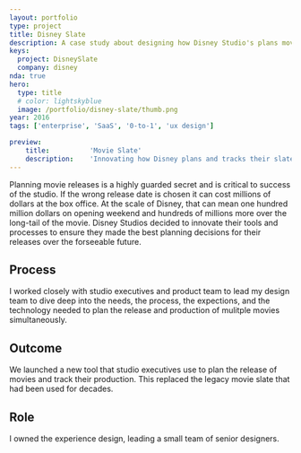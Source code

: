 ```yaml
---
layout: portfolio
type: project
title: Disney Slate
description: A case study about designing how Disney Studio's plans movie releases.
keys:
  project: DisneySlate
  company: disney
nda: true
hero:
  type: title
  # color: lightskyblue
  image: /portfolio/disney-slate/thumb.png
year: 2016
tags: ['enterprise', 'SaaS', '0-to-1', 'ux design']

preview:
    title:          'Movie Slate'
    description:    'Innovating how Disney plans and tracks their slate of upcoming movies.'
---
```


Planning movie releases is a highly guarded secret and is critical to success of the studio. If the wrong release date is chosen it can cost millions of dollars at the box office. At the scale of Disney, that can mean one hundred million dollars on opening weekend and hundreds of millions more over the long-tail of the movie. Disney Studios decided to innovate their tools and processes to ensure they made the best planning decisions for their releases over the forseeable future.

## Process
I worked closely with studio executives and product team to lead my design team to dive deep into the needs, the process, the expections, and the technology needed to plan the release and production of mulitple movies simultaneously.

## Outcome
We launched a new tool that studio executives use to plan the release of movies and track their production. This replaced the legacy movie slate that had been used for decades.

## Role
I owned the experience design, leading a small team of senior designers.